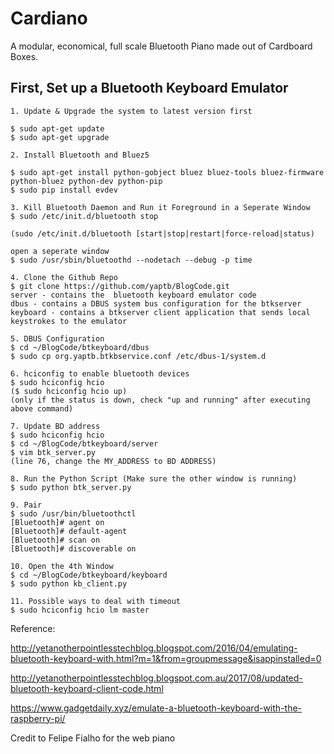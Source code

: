 # Cardiano
A modular, economical, full scale Bluetooth Piano made out of Cardboard Boxes. 



## First, Set up a Bluetooth Keyboard Emulator

```
1. Update & Upgrade the system to latest version first

$ sudo apt-get update
$ sudo apt-get upgrade
```
```
2. Install Bluetooth and Bluez5

$ sudo apt-get install python-gobject bluez bluez-tools bluez-firmware python-bluez python-dev python-pip
$ sudo pip install evdev 
```

```
3. Kill Bluetooth Daemon and Run it Foreground in a Seperate Window
$ sudo /etc/init.d/bluetooth stop

(sudo /etc/init.d/bluetooth [start|stop|restart|force-reload|status)

open a seperate window
$ sudo /usr/sbin/bluetoothd --nodetach --debug -p time

```

```
4. Clone the Github Repo
$ git clone https://github.com/yaptb/BlogCode.git
server - contains the  bluetooth keyboard emulator code
dbus - contains a DBUS system bus configuration for the btkserver
keyboard - contains a btkserver client application that sends local keystrokes to the emulator
```

```
5. DBUS Configuration
$ cd ~/BlogCode/btkeyboard/dbus
$ sudo cp org.yaptb.btkbservice.conf /etc/dbus-1/system.d
```

```
6. hciconfig to enable bluetooth devices
$ sudo hciconfig hcio
($ sudo hciconfig hcio up)
(only if the status is down, check "up and running" after executing above command)
```
```
7. Update BD address
$ sudo hciconfig hcio
$ cd ~/BlogCode/btkeyboard/server
$ vim btk_server.py
(line 76, change the MY_ADDRESS to BD ADDRESS)
```
```
8. Run the Python Script (Make sure the other window is running)
$ sudo python btk_server.py
```
```
9. Pair
$ sudo /usr/bin/bluetoothctl
[Bluetooth]# agent on
[Bluetooth]# default-agent
[Bluetooth]# scan on
[Bluetooth]# discoverable on
```
```
10. Open the 4th Window
$ cd ~/BlogCode/btkeyboard/keyboard
$ sudo python kb_client.py
```

```
11. Possible ways to deal with timeout
$ sudo hciconfig hcio lm master
```
Reference:            
                     
http://yetanotherpointlesstechblog.blogspot.com/2016/04/emulating-bluetooth-keyboard-with.html?m=1&from=groupmessage&isappinstalled=0            
                     
http://yetanotherpointlesstechblog.blogspot.com.au/2017/08/updated-bluetooth-keyboard-client-code.html          
               
https://www.gadgetdaily.xyz/emulate-a-bluetooth-keyboard-with-the-raspberry-pi/

Credit to Felipe Fialho for the web piano
